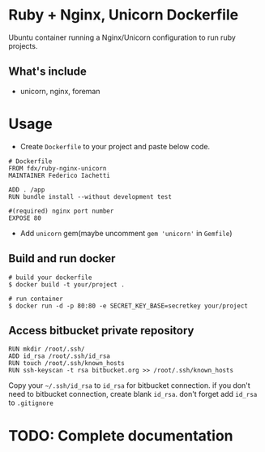 # Ruby + Nginx, Unicorn Dockerfile

Ubuntu container running a Nginx/Unicorn configuration to run ruby projects.

## What's include

* unicorn, nginx, foreman


# Usage

* Create `Dockerfile` to your project and paste below code.

```
# Dockerfile
FROM fdx/ruby-nginx-unicorn
MAINTAINER Federico Iachetti

ADD . /app
RUN bundle install --without development test

#(required) nginx port number
EXPOSE 80
```

* Add `unicorn` gem(maybe uncomment `gem 'unicorn'` in `Gemfile`)

## Build and run docker

```
# build your dockerfile
$ docker build -t your/project .

# run container
$ docker run -d -p 80:80 -e SECRET_KEY_BASE=secretkey your/project
```
## Access bitbucket private repository

```
RUN mkdir /root/.ssh/
ADD id_rsa /root/.ssh/id_rsa
RUN touch /root/.ssh/known_hosts
RUN ssh-keyscan -t rsa bitbucket.org >> /root/.ssh/known_hosts
```

Copy your `~/.ssh/id_rsa` to `id_rsa` for bitbucket connection. if you don't need to bitbucket connection, create blank `id_rsa`. don't forget add `id_rsa` to `.gitignore`



# TODO: Complete documentation
